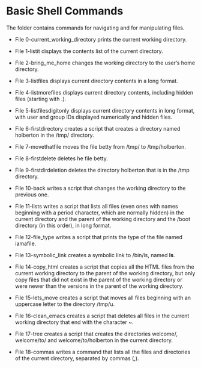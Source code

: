 # Basic Shell Commands
The folder contains commands for navigating and for manipulating files.
- File 0-current_working_directory prints the current working directory.

- File 1-listit displays the contents list of the current directory.

- File 2-bring_me_home changes the working directory to the user’s home directory.

- File 3-listfiles displays current directory contents in a long format.

- File 4-listmorefiles displays current directory contents, including hidden files (starting with .).

- File 5-listfilesdigitonly displays current directory contents in long format, with user and group IDs displayed numerically and hidden files.

- File 6-firstdirectory creates a script that creates a directory named holberton in the /tmp/ directory.

- File 7-movethatfile moves the file betty from /tmp/ to /tmp/holberton.

- File 8-firstdelete deletes he file betty.

- File 9-firstdirdeletion deletes the directory holberton that is in the /tmp directory.

- File 10-back writes a script that changes the working directory to the previous one.

- File 11-lists writes a script that lists all files (even ones with names beginning with a period character, which are normally hidden) in the current directory and the parent of the working directory and the /boot directory (in this order), in long format.

- File 12-file_type writes a script that prints the type of the file named iamafile. 

- File 13-symbolic_link creates a symbolic link to /bin/ls, named __ls__. 

- File 14-copy_html creates a script that copies all the HTML files from the current working directory to the parent of the working directory, but only copy files that did not exist in the parent of the working directory or were newer than the versions in the parent of the working directory.

- File 15-lets_move creates a script that moves all files beginning with an uppercase letter to the directory /tmp/u.

- File 16-clean_emacs creates a script that deletes all files in the current working directory that end with the character ~.

- File 17-tree creates a script that creates the directories welcome/, welcome/to/ and welcome/to/holberton in the current directory.

- File 18-commas writes a command that lists all the files and directories of the current directory, separated by commas (,).
